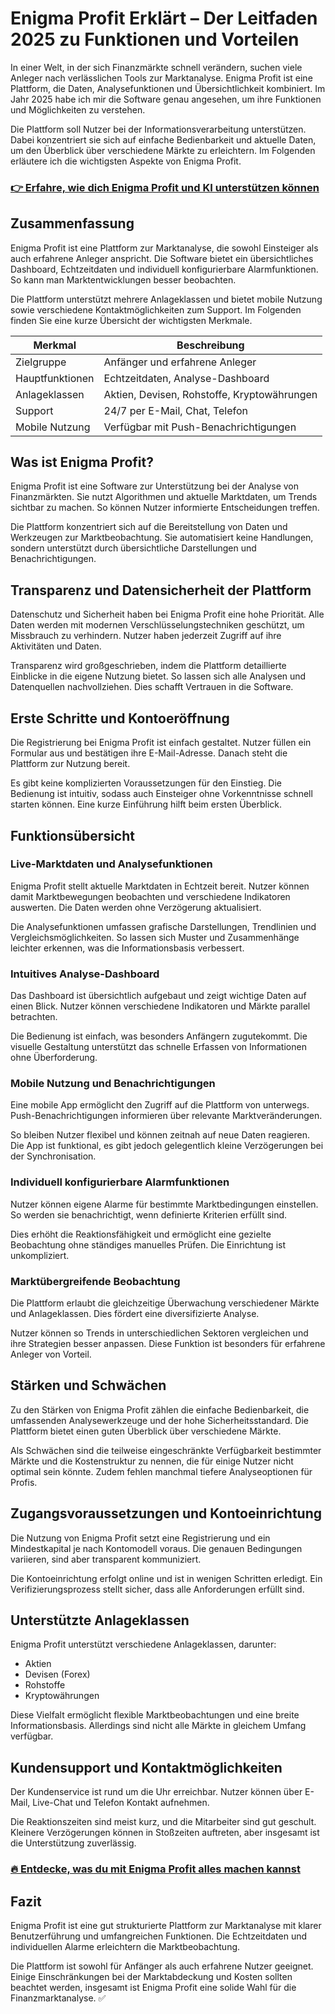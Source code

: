 # Enigma Profit Erklärt – Der Leitfaden 2025 zu Funktionen und Vorteilen
   
In einer Welt, in der sich Finanzmärkte schnell verändern, suchen viele Anleger nach verlässlichen Tools zur Marktanalyse. Enigma Profit ist eine Plattform, die Daten, Analysefunktionen und Übersichtlichkeit kombiniert. Im Jahr 2025 habe ich mir die Software genau angesehen, um ihre Funktionen und Möglichkeiten zu verstehen.

Die Plattform soll Nutzer bei der Informationsverarbeitung unterstützen. Dabei konzentriert sie sich auf einfache Bedienbarkeit und aktuelle Daten, um den Überblick über verschiedene Märkte zu erleichtern. Im Folgenden erläutere ich die wichtigsten Aspekte von Enigma Profit.

### [👉 Erfahre, wie dich Enigma Profit und KI unterstützen können](https://tinyurl.com/2bav6cer)
## Zusammenfassung  
Enigma Profit ist eine Plattform zur Marktanalyse, die sowohl Einsteiger als auch erfahrene Anleger anspricht. Die Software bietet ein übersichtliches Dashboard, Echtzeitdaten und individuell konfigurierbare Alarmfunktionen. So kann man Marktentwicklungen besser beobachten.

Die Plattform unterstützt mehrere Anlageklassen und bietet mobile Nutzung sowie verschiedene Kontaktmöglichkeiten zum Support. Im Folgenden finden Sie eine kurze Übersicht der wichtigsten Merkmale.

| Merkmal                  | Beschreibung                             |
|--------------------------|----------------------------------------|
| Zielgruppe               | Anfänger und erfahrene Anleger          |
| Hauptfunktionen           | Echtzeitdaten, Analyse-Dashboard       |
| Anlageklassen            | Aktien, Devisen, Rohstoffe, Kryptowährungen |
| Support                  | 24/7 per E-Mail, Chat, Telefon          |
| Mobile Nutzung           | Verfügbar mit Push-Benachrichtigungen  |

## Was ist Enigma Profit?  
Enigma Profit ist eine Software zur Unterstützung bei der Analyse von Finanzmärkten. Sie nutzt Algorithmen und aktuelle Marktdaten, um Trends sichtbar zu machen. So können Nutzer informierte Entscheidungen treffen.

Die Plattform konzentriert sich auf die Bereitstellung von Daten und Werkzeugen zur Marktbeobachtung. Sie automatisiert keine Handlungen, sondern unterstützt durch übersichtliche Darstellungen und Benachrichtigungen.

## Transparenz und Datensicherheit der Plattform  
Datenschutz und Sicherheit haben bei Enigma Profit eine hohe Priorität. Alle Daten werden mit modernen Verschlüsselungstechniken geschützt, um Missbrauch zu verhindern. Nutzer haben jederzeit Zugriff auf ihre Aktivitäten und Daten.

Transparenz wird großgeschrieben, indem die Plattform detaillierte Einblicke in die eigene Nutzung bietet. So lassen sich alle Analysen und Datenquellen nachvollziehen. Dies schafft Vertrauen in die Software.

## Erste Schritte und Kontoeröffnung  
Die Registrierung bei Enigma Profit ist einfach gestaltet. Nutzer füllen ein Formular aus und bestätigen ihre E-Mail-Adresse. Danach steht die Plattform zur Nutzung bereit.

Es gibt keine komplizierten Voraussetzungen für den Einstieg. Die Bedienung ist intuitiv, sodass auch Einsteiger ohne Vorkenntnisse schnell starten können. Eine kurze Einführung hilft beim ersten Überblick.

## Funktionsübersicht  
### Live-Marktdaten und Analysefunktionen  
Enigma Profit stellt aktuelle Marktdaten in Echtzeit bereit. Nutzer können damit Marktbewegungen beobachten und verschiedene Indikatoren auswerten. Die Daten werden ohne Verzögerung aktualisiert.

Die Analysefunktionen umfassen grafische Darstellungen, Trendlinien und Vergleichsmöglichkeiten. So lassen sich Muster und Zusammenhänge leichter erkennen, was die Informationsbasis verbessert.

### Intuitives Analyse-Dashboard  
Das Dashboard ist übersichtlich aufgebaut und zeigt wichtige Daten auf einen Blick. Nutzer können verschiedene Indikatoren und Märkte parallel betrachten.

Die Bedienung ist einfach, was besonders Anfängern zugutekommt. Die visuelle Gestaltung unterstützt das schnelle Erfassen von Informationen ohne Überforderung.

### Mobile Nutzung und Benachrichtigungen  
Eine mobile App ermöglicht den Zugriff auf die Plattform von unterwegs. Push-Benachrichtigungen informieren über relevante Marktveränderungen.

So bleiben Nutzer flexibel und können zeitnah auf neue Daten reagieren. Die App ist funktional, es gibt jedoch gelegentlich kleine Verzögerungen bei der Synchronisation.

### Individuell konfigurierbare Alarmfunktionen  
Nutzer können eigene Alarme für bestimmte Marktbedingungen einstellen. So werden sie benachrichtigt, wenn definierte Kriterien erfüllt sind.

Dies erhöht die Reaktionsfähigkeit und ermöglicht eine gezielte Beobachtung ohne ständiges manuelles Prüfen. Die Einrichtung ist unkompliziert.

### Marktübergreifende Beobachtung  
Die Plattform erlaubt die gleichzeitige Überwachung verschiedener Märkte und Anlageklassen. Dies fördert eine diversifizierte Analyse.

Nutzer können so Trends in unterschiedlichen Sektoren vergleichen und ihre Strategien besser anpassen. Diese Funktion ist besonders für erfahrene Anleger von Vorteil.

## Stärken und Schwächen  
Zu den Stärken von Enigma Profit zählen die einfache Bedienbarkeit, die umfassenden Analysewerkzeuge und der hohe Sicherheitsstandard. Die Plattform bietet einen guten Überblick über verschiedene Märkte.

Als Schwächen sind die teilweise eingeschränkte Verfügbarkeit bestimmter Märkte und die Kostenstruktur zu nennen, die für einige Nutzer nicht optimal sein könnte. Zudem fehlen manchmal tiefere Analyseoptionen für Profis.

## Zugangsvoraussetzungen und Kontoeinrichtung  
Die Nutzung von Enigma Profit setzt eine Registrierung und ein Mindestkapital je nach Kontomodell voraus. Die genauen Bedingungen variieren, sind aber transparent kommuniziert.

Die Kontoeinrichtung erfolgt online und ist in wenigen Schritten erledigt. Ein Verifizierungsprozess stellt sicher, dass alle Anforderungen erfüllt sind.

## Unterstützte Anlageklassen  
Enigma Profit unterstützt verschiedene Anlageklassen, darunter:  

- Aktien  
- Devisen (Forex)  
- Rohstoffe  
- Kryptowährungen  

Diese Vielfalt ermöglicht flexible Marktbeobachtungen und eine breite Informationsbasis. Allerdings sind nicht alle Märkte in gleichem Umfang verfügbar.

## Kundensupport und Kontaktmöglichkeiten  
Der Kundenservice ist rund um die Uhr erreichbar. Nutzer können über E-Mail, Live-Chat und Telefon Kontakt aufnehmen.

Die Reaktionszeiten sind meist kurz, und die Mitarbeiter sind gut geschult. Kleinere Verzögerungen können in Stoßzeiten auftreten, aber insgesamt ist die Unterstützung zuverlässig.

### [🔥 Entdecke, was du mit Enigma Profit alles machen kannst](https://tinyurl.com/2bav6cer)
## Fazit  
Enigma Profit ist eine gut strukturierte Plattform zur Marktanalyse mit klarer Benutzerführung und umfangreichen Funktionen. Die Echtzeitdaten und individuellen Alarme erleichtern die Marktbeobachtung.

Die Plattform ist sowohl für Anfänger als auch erfahrene Nutzer geeignet. Einige Einschränkungen bei der Marktabdeckung und Kosten sollten beachtet werden, insgesamt ist Enigma Profit eine solide Wahl für die Finanzmarktanalyse. ✅